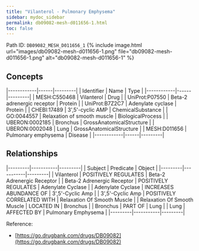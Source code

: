 ```yaml
---
title: "Vilanterol - Pulmonary Emphysema"
sidebar: mydoc_sidebar
permalink: db09082-mesh-d011656-1.html
toc: false 
---
```



Path ID: `DB09082_MESH_D011656_1`
{% include image.html url="images/db09082-mesh-d011656-1.png" file="db09082-mesh-d011656-1.png" alt="db09082-mesh-d011656-1" %}

## Concepts

|------------|------|---------|
| Identifier | Name | Type    |
|------------|------|---------|
| MESH:C550468 | Vilanterol | Drug |
| UniProt:P07550 | Beta-2 adrenergic receptor | Protein |
| UniProt:B7Z2C7 | Adenylate cyclase | Protein |
| CHEBI:17489 | 3',5'-cyclic AMP | ChemicalSubstance |
| GO:0044557 | Relaxation of smooth muscle | BiologicalProcess |
| UBERON:0002185 | Bronchus | GrossAnatomicalStructure |
| UBERON:0002048 | Lung | GrossAnatomicalStructure |
| MESH:D011656 | Pulmonary emphysema | Disease |
|------------|------|---------|

## Relationships

|---------|-----------|---------|
| Subject | Predicate | Object  |
|---------|-----------|---------|
| Vilanterol | POSITIVELY REGULATES | Beta-2 Adrenergic Receptor |
| Beta-2 Adrenergic Receptor | POSITIVELY REGULATES | Adenylate Cyclase |
| Adenylate Cyclase | INCREASES ABUNDANCE OF | 3',5'-Cyclic Amp |
| 3',5'-Cyclic Amp | POSITIVELY CORRELATED WITH | Relaxation Of Smooth Muscle |
| Relaxation Of Smooth Muscle | LOCATED IN | Bronchus |
| Bronchus | PART OF | Lung |
| Lung | AFFECTED BY | Pulmonary Emphysema |
|---------|-----------|---------|

Reference: 
  - [https://go.drugbank.com/drugs/DB09082](https://go.drugbank.com/drugs/DB09082)
